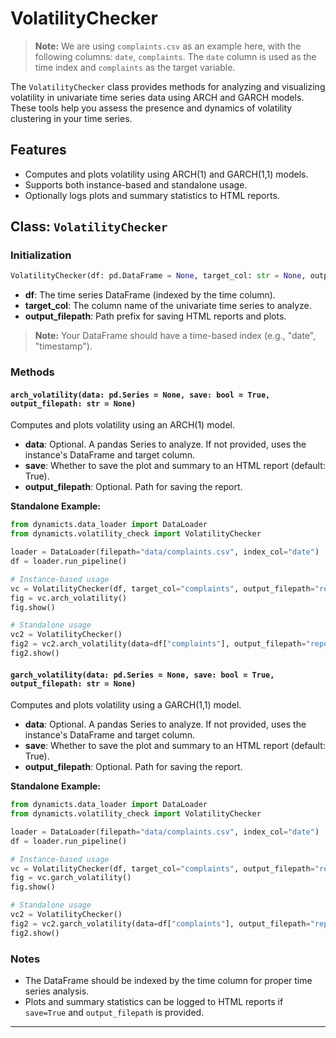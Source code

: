 # VolatilityChecker

> **Note:** We are using `complaints.csv` as an example here, with the following columns: `date`, `complaints`. The `date` column is used as the time index and `complaints` as the target variable.

The `VolatilityChecker` class provides methods for analyzing and visualizing volatility in univariate time series data using ARCH and GARCH models. These tools help you assess the presence and dynamics of volatility clustering in your time series.

## Features

- Computes and plots volatility using ARCH(1) and GARCH(1,1) models.
- Supports both instance-based and standalone usage.
- Optionally logs plots and summary statistics to HTML reports.

## Class: `VolatilityChecker`

### Initialization

```python
VolatilityChecker(df: pd.DataFrame = None, target_col: str = None, output_filepath: str = "Output")
```

- **df**: The time series DataFrame (indexed by the time column).
- **target_col**: The column name of the univariate time series to analyze.
- **output_filepath**: Path prefix for saving HTML reports and plots.

> **Note:** Your DataFrame should have a time-based index (e.g., "date", "timestamp").

### Methods

#### `arch_volatility(data: pd.Series = None, save: bool = True, output_filepath: str = None)`

Computes and plots volatility using an ARCH(1) model.

- **data**: Optional. A pandas Series to analyze. If not provided, uses the instance's DataFrame and target column.
- **save**: Whether to save the plot and summary to an HTML report (default: True).
- **output_filepath**: Optional. Path for saving the report.

**Standalone Example:**
```python
from dynamicts.data_loader import DataLoader
from dynamicts.volatility_check import VolatilityChecker

loader = DataLoader(filepath="data/complaints.csv", index_col="date")
df = loader.run_pipeline()

# Instance-based usage
vc = VolatilityChecker(df, target_col="complaints", output_filepath="report")
fig = vc.arch_volatility()
fig.show()

# Standalone usage
vc2 = VolatilityChecker()
fig2 = vc2.arch_volatility(data=df["complaints"], output_filepath="report")
fig2.show()
```

#### `garch_volatility(data: pd.Series = None, save: bool = True, output_filepath: str = None)`

Computes and plots volatility using a GARCH(1,1) model.

- **data**: Optional. A pandas Series to analyze. If not provided, uses the instance's DataFrame and target column.
- **save**: Whether to save the plot and summary to an HTML report (default: True).
- **output_filepath**: Optional. Path for saving the report.

**Standalone Example:**
```python
from dynamicts.data_loader import DataLoader
from dynamicts.volatility_check import VolatilityChecker

loader = DataLoader(filepath="data/complaints.csv", index_col="date")
df = loader.run_pipeline()

# Instance-based usage
vc = VolatilityChecker(df, target_col="complaints", output_filepath="report")
fig = vc.garch_volatility()
fig.show()

# Standalone usage
vc2 = VolatilityChecker()
fig2 = vc2.garch_volatility(data=df["complaints"], output_filepath="report")
fig2.show()
```

### Notes

- The DataFrame should be indexed by the time column for proper time series analysis.
- Plots and summary statistics can be logged to HTML reports if `save=True` and `output_filepath` is provided.

---

